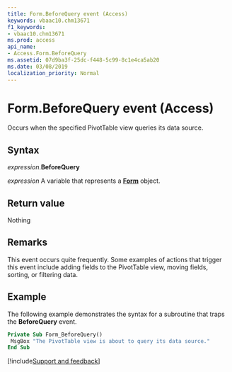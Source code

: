 ```yaml
---
title: Form.BeforeQuery event (Access)
keywords: vbaac10.chm13671
f1_keywords:
- vbaac10.chm13671
ms.prod: access
api_name:
- Access.Form.BeforeQuery
ms.assetid: 07d9ba3f-25dc-f448-5c99-8c1e4ca5ab20
ms.date: 03/08/2019
localization_priority: Normal
---
```



# Form.BeforeQuery event (Access)

Occurs when the specified PivotTable view queries its data source.


## Syntax

_expression_.**BeforeQuery**

_expression_ A variable that represents a **[Form](Access.Form.md)** object.


## Return value

Nothing


## Remarks

This event occurs quite frequently. Some examples of actions that trigger this event include adding fields to the PivotTable view, moving fields, sorting, or filtering data.


## Example

The following example demonstrates the syntax for a subroutine that traps the **BeforeQuery** event.

```vb
Private Sub Form_BeforeQuery() 
 MsgBox "The PivotTable view is about to query its data source." 
End Sub
```




[!include[Support and feedback](~/includes/feedback-boilerplate.md)]